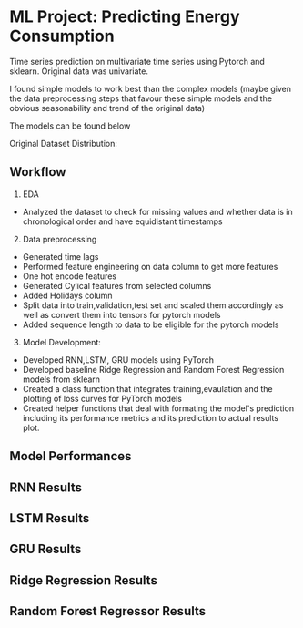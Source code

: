 
# ML Project: Predicting Energy Consumption 

 Time series prediction on multivariate time series using Pytorch and sklearn. Original data was univariate.
 
 I found simple models to work best than the complex models (maybe given the data preprocessing steps that favour these simple models and the obvious seasonability and trend of the original data)

 The models can be found below

 Original Dataset Distribution: 
 
## Workflow

1. EDA
- Analyzed the dataset to check for missing values and whether data is in chronological order and have equidistant timestamps

2. Data preprocessing
- Generated time lags
- Performed feature engineering on data column to get more features
- One hot encode features
- Generated Cylical features from selected columns
- Added Holidays column
- Split data into train,validation,test set and scaled them accordingly as well as convert them into tensors for pytorch models
- Added sequence length to data to be eligible for the pytorch models 

3. Model Development:
- Developed RNN,LSTM, GRU models using PyTorch
- Developed baseline Ridge Regression and Random Forest Regression models from sklearn
- Created a class function that integrates training,evaulation and the plotting of loss curves for PyTorch models
- Created helper functions that deal with formating the model's prediction including its performance metrics and its prediction to actual results plot.

## Model Performances
## RNN Results

## LSTM Results

## GRU Results

## Ridge Regression Results

## Random Forest Regressor Results